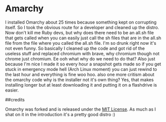 # Amarchy

I installed Omarchy about 25 times because something kept on corrupting itself. So I took the obvious route for a developer and cleaned up the distro. Now don't kill me Ruby devs, but why does there need to be an all.sh file that gets called when you can easily just call the sh files that are in the all.sh file from the file where you called the all.sh file. I'm so drunk right now it's not even funny. So basically I cleaned up the code and got rid of the useless stuff and replaced chromium with brave, why chromium though not chrome just chromium. Ee ooh what why do we need to do that? Also just because I'm nice I made it so every hour a snapshot gets made so if you get stuck in emergency mode hell (Arch Linux moment) you can just rewind to the last hour and everything is fine woo hoo. also one more critism about the omarchy code why is the installer not it's own thing? Yes, that makes installing longer but at least downloading it and putting it on a flashdrive is easier.

##credits

Omarchy was forked and is released under the [MIT License](https://opensource.org/licenses/MIT). As much as I shat on it in the introduction it's a pretty good distro :)

